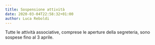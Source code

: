 ```yaml
---
title: Sospensione attività
date: 2020-03-04T22:58:32+01:00
author: Luca Reboldi
---
```

Tutte le attività associative, comprese le aperture della segreteria, sono sospese fino al 3 aprile.